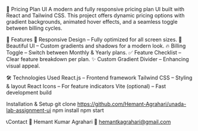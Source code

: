 📌 Pricing Plan UI
A modern and fully responsive pricing plan UI built with React and Tailwind CSS. This project offers dynamic pricing options with gradient backgrounds, animated hover effects, and a seamless toggle between billing cycles.

🚀 Features
🌟 Responsive Design – Fully optimized for all screen sizes.
🎨 Beautiful UI – Custom gradients and shadows for a modern look.
🔥 Billing Toggle – Switch between Monthly & Yearly plans.
✅ Feature Checklist – Clear feature breakdown per plan.
✨ Custom Gradient Divider – Enhancing visual appeal.


🛠 Technologies Used
React.js – Frontend framework
Tailwind CSS – Styling & layout
React Icons – For feature indicators
Vite (optional) – Fast development build

Installation & Setup
git clone https://github.com/Hemant-Agrahari/unada-lab-assignment-ui
npm install
npm start


📞Contact
👤 Hemant Kumar Agrahari
📧 hemantkagrahari@gmail.com